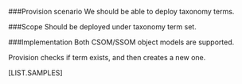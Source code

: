 <properties
	  pageTitle="TaxonomyTermDefinition"
    pageName="TaxonomyTermDefinition"
    parentPageId="48511"
/>

###Provision scenario
We should be able to deploy taxonomy terms.

###Scope
Should be deployed under taxonomy term set.

###Implementation
Both CSOM/SSOM object models are supported. 

Provision checks if term exists, and then creates a new one.

[LIST.SAMPLES]